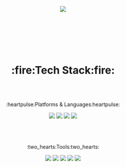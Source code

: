 <div align=center>
<img src="https://capsule-render.vercel.app/api?type=wave&color=FBE0FD&height=300&section=header&text=♥Asako%20GitHub♥&fontSize=90&fontColor=EABF58&animation=blink" />
  </div>
 <br>  <br>  <br>  <br>
<div align=center>
    <br>  <br> <h1>:fire:Tech Stack:fire:</h1> <br>  <br>
  <p>:heartpulse:Platforms & Languages:heartpulse:</p>
	<img src="https://img.shields.io/badge/Java-007396?style=flat&logo=Conda-Forge&logoColor=white" />
  	<img src="https://img.shields.io/badge/MySQL-4479A1?style=flat&logo=MySQL&logoColor=white"/>
  	<img src="https://img.shields.io/badge/Spring Boot-6DB33F?style=flat&logo=Spring Boot&logoColor=white"/>
  	<img src="https://img.shields.io/badge/HTML5-E34F26?style=flat&logo=HTML5&logoColor=white"/>
</div>
<div align=center>
   <br> <br>  <br><p>:two_hearts:Tools:two_hearts:</p> 
	<img src="https://img.shields.io/badge/GitHub-181717?style=flat&logo=GitHub IDEA&logoColor=white" />
  <img src="https://img.shields.io/badge/IntelliJ-000000?style=flat&logo=IntelliJ IDEA&logoColor=white" />
	<img src="https://img.shields.io/badge/VS%20Code-007ACC?style=flat&logo=VisualStudioCode&logoColor=white" />
	<img src="https://img.shields.io/badge/Postman-FF6C37?style=flat&logo=Postman&logoColor=white"/>
  <a href="https://asakolee.notion.site/a211d5cb97e646bca4122f6c5c95de87">
		<img src="https://img.shields.io/badge/Notion-000000?style=flat&logo=Notion&logoColor=white"/>
</div>
